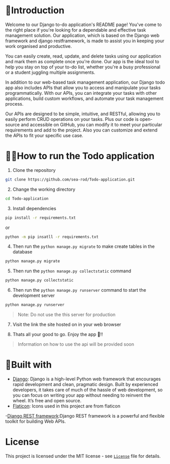 # 👋Introduction
Welcome to our Django to-do application's README page! You've come to the right place if you're looking for a dependable and effective task management solution. Our application, which is based on the Django web framework and django restframework, is made to assist you in keeping your work organised and productive.

You can easily create, read, update, and delete tasks using our application and mark them as complete once you're done. Our app is the ideal tool to help you stay on top of your to-do list, whether you're a busy professional or a student juggling multiple assignments.

In addition to our web-based task management application, our Django todo app also includes APIs that allow you to access and manipulate your tasks programmatically. With our APIs, you can integrate your tasks with other applications, build custom workflows, and automate your task management process.

Our APIs are designed to be simple, intuitive, and RESTful, allowing you to easily perform CRUD operations on your tasks. Plus our code is open-source and accessible on GitHub, you can modify it to meet your particular requirements and add to the project. Also you can customize and extend the APIs to fit your specific use case.

# 🏃‍♂️How to run the Todo application
1. Clone the repository

``` bash
git clone https://github.com/sea-rod/Todo-application.git
```
2. Change the working directory
```bash
cd Todo-application
```
3. Install dependencies
```bash
pip install -r requirements.txt
```
or
```bash
python -m pip insatll -r requirements.txt 
```
4. Then run the `python manage.py migrate` to make create tables in the database
```bash
python manage.py migrate
```
5. Then run the `python manage.py collectstatic` command
```bash
python manage.py collectstatic
```
6. Then run the `python manage.py runserver` command to start the development server
```bash
python manage.py runserver
```
>Note: Do not use the this server for production

7. Visit the link the site hosted on in your web browser

8. Thats all your good to go. Enjoy the app 💖!!

> Information on how to use the api will be provided soon


# 🔨Built with
- [Django](https://www.djangoproject.com/): Django is a high-level Python web framework that encourages rapid development and clean, pragmatic design. Built by experienced developers, it takes care of much of the hassle of web development, so you can focus on writing your app without needing to reinvent the wheel. It’s free and open source.
- [Flaticon](https://www.flaticon.com/): Icons used in this project are from flaticon 

-[Django REST framework](https://www.django-rest-framework.org/):Django REST framework is a powerful and flexible toolkit for building Web APIs.

# License
This project is licensed under the MIT license - see [`License`](LICENSE.txt) file for details.